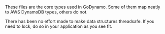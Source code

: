 These files are the core types used in GoDynamo. Some of them map neatly
to AWS DynamoDB types, others do not. 

There has been no effort made to make data structures threadsafe. If you
need to lock, do so in your application as you see fit.